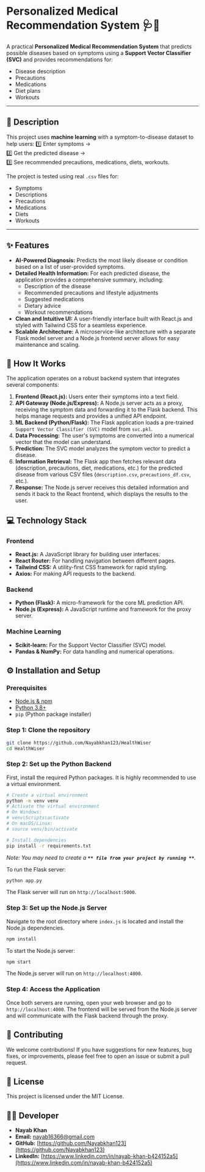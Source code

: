 # Personalized Medical Recommendation System 🩺🤖



A practical **Personalized Medical Recommendation System** that predicts possible diseases based on symptoms using a **Support Vector Classifier (SVC)** and provides recommendations for:

- Disease description
- Precautions
- Medications
- Diet plans
- Workouts

---

## 📌 **Description**

This project uses **machine learning** with a symptom-to-disease dataset to help users: 1️⃣ Enter symptoms →\
2️⃣ Get the predicted disease →\
3️⃣ See recommended precautions, medications, diets, workouts.

The project is tested using real `.csv` files for:

- Symptoms
- Descriptions
- Precautions
- Medications
- Diets
- Workouts

---

## ✨ Features

- **AI-Powered Diagnosis:** Predicts the most likely disease or condition based on a list of user-provided symptoms.
- **Detailed Health Information:** For each predicted disease, the application provides a comprehensive summary, including:
  - Description of the disease
  - Recommended precautions and lifestyle adjustments
  - Suggested medications
  - Dietary advice
  - Workout recommendations
- **Clean and Intuitive UI:** A user-friendly interface built with React.js and styled with Tailwind CSS for a seamless experience.
- **Scalable Architecture:** A microservice-like architecture with a separate Flask model server and a Node.js frontend server allows for easy maintenance and scaling.

## 🚀 How It Works

The application operates on a robust backend system that integrates several components:

1. **Frontend (React.js):** Users enter their symptoms into a text field.
2. **API Gateway (Node.js/Express):** A Node.js server acts as a proxy, receiving the symptom data and forwarding it to the Flask backend. This helps manage requests and provides a unified API endpoint.
3. **ML Backend (Python/Flask):** The Flask application loads a pre-trained `Support Vector Classifier (SVC)` model from `svc.pkl`.
4. **Data Processing:** The user's symptoms are converted into a numerical vector that the model can understand.
5. **Prediction:** The SVC model analyzes the symptom vector to predict a disease.
6. **Information Retrieval:** The Flask app then fetches relevant data (description, precautions, diet, medications, etc.) for the predicted disease from various CSV files (`description.csv`, `precautions_df.csv`, etc.).
7. **Response:** The Node.js server receives this detailed information and sends it back to the React frontend, which displays the results to the user.

## 💻 Technology Stack

### Frontend

- **React.js:** A JavaScript library for building user interfaces.
- **React Router:** For handling navigation between different pages.
- **Tailwind CSS:** A utility-first CSS framework for rapid styling.
- **Axios:** For making API requests to the backend.

### Backend

- **Python (Flask):** A micro-framework for the core ML prediction API.
- **Node.js (Express):** A JavaScript runtime and framework for the proxy server.

### Machine Learning

- **Scikit-learn:** For the Support Vector Classifier (SVC) model.
- **Pandas & NumPy:** For data handling and numerical operations.

## ⚙️ Installation and Setup

### Prerequisites

- [Node.js & npm](https://nodejs.org/en)
- [Python 3.8+](https://www.python.org/)
- `pip` (Python package installer)

### Step 1: Clone the repository

```bash
git clone https://github.com/Nayabkhan123/HealthWiser
cd HealthWiser
```

### Step 2: Set up the Python Backend

First, install the required Python packages. It is highly recommended to use a virtual environment.

```bash
# Create a virtual environment
python -m venv venv
# Activate the virtual environment
# On Windows:
# venv\Scripts\activate
# On macOS/Linux:
# source venv/bin/activate

# Install dependencies
pip install -r requirements.txt
```

*Note: You may need to create a **``** file from your project by running **``**.*

To run the Flask server:

```bash
python app.py
```

The Flask server will run on `http://localhost:5000`.

### Step 3: Set up the Node.js Server

Navigate to the root directory where `index.js` is located and install the Node.js dependencies.

```bash
npm install
```

To start the Node.js server:

```bash
npm start
```

The Node.js server will run on `http://localhost:4000`.

### Step 4: Access the Application

Once both servers are running, open your web browser and go to `http://localhost:4000`. The frontend will be served from the Node.js server and will communicate with the Flask backend through the proxy.

<!-- ## 📸 Screenshots

| Homepage | About Page | Prediction Result |
| -------- | ---------- | ----------------- |
|          |            |                   | -->

## 🤝 Contributing

We welcome contributions! If you have suggestions for new features, bug fixes, or improvements, please feel free to open an issue or submit a pull request.

## 📄 License

This project is licensed under the MIT License.

## 👨‍💻 Developer

- **Nayab Khan**
- **Email:** [nayab16366@gmail.com](mailto\:nayab16366@gmail.com)
- **GitHub:** [https://github.com/Nayabkhan123](https://github.com/Nayabkhan123)
- **LinkedIn:** [https://www.linkedin.com/in/nayab-khan-b424152a5](https://www.linkedin.com/in/nayab-khan-b424152a5)

